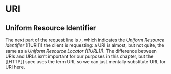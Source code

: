 # URI
## Uniform Resource Identifier

The next part of the request line is `/`, which indicates the _Uniform Resource Identifier_ ([[URI]]) the client is requesting: a URI is almost, but not quite, the same as a _Uniform Resource Locator_ _([[URL]])_. The difference between URIs and URLs isn’t important for our purposes in this chapter, but the [[HTTP]] spec uses the term URI, so we can just mentally substitute URL for URI here.
